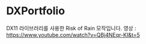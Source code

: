 # DXPortfolio
DX11 라이브러리를 사용한 Risk of Rain 모작입니다.
영상 : https://www.youtube.com/watch?v=QBj4NEqr-KI&t=5
